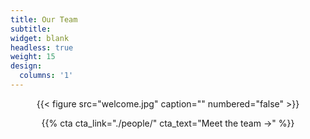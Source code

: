 ```yaml
---
title: Our Team
subtitle:
widget: blank
headless: true
weight: 15
design:
  columns: '1'
---
```

<center>{{< figure src="welcome.jpg" caption="" numbered="false" >}}

{{% cta cta_link="./people/" cta_text="Meet the team →" %}}